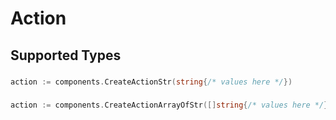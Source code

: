 # Action


## Supported Types

### 

```go
action := components.CreateActionStr(string{/* values here */})
```

### 

```go
action := components.CreateActionArrayOfStr([]string{/* values here */})
```

